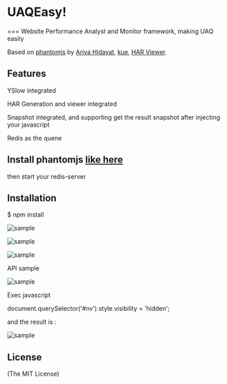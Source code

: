 # UAQEasy!
===
Website Performance Analyst and Monitor framework, making UAQ easily

Based on [phantomjs](https://github.com/ariya/phantomjs) by [Ariya Hidayat](http://github.com/ariya), [kue](https://github.com/LearnBoost/kue), [HAR Viewer](http://code.google.com/p/harviewer/).


## Features

YSlow integrated

HAR Generation and  viewer integrated

Snapshot integrated, and supporting get the result snapshot after injecting your javascript 

Redis as the quene




## Install phantomjs [like here](http://phantomjs.org/download.html)

then start your redis-server

## Installation

$ npm install 

![sample](https://raw.github.com/xiaoao/uaq/master/public/examples/2.png)

![sample](https://raw.github.com/xiaoao/uaq/master/public/examples/1.png)

![sample](https://raw.github.com/xiaoao/uaq/master/public/examples/3.png)

API sample

![sample](https://raw.github.com/xiaoao/uaq/master/public/examples/4.png)


Exec javascript

document.querySelector('#nv').style.visibility = 'hidden';

and the result is :

![sample](https://raw.github.com/xiaoao/uaq/master/public/images/ec7e0022-d02b-43c6-9437-b4fa94fc8e35.png)

## License

(The MIT License)
